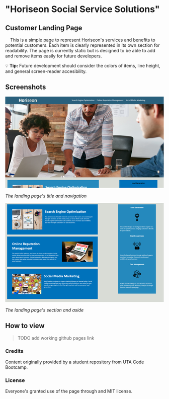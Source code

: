 # "Horiseon Social Service Solutions"

## Customer Landing Page

&nbsp;&nbsp;&nbsp;&nbsp;This is a simple page to represent Horiseon's services and benefits to potential customers. Each item is clearly represented in its own section for readability. The page is currently static but is designed to be able to add and remove items easily for future developers. 

&#128161; **Tip:** Future development should consider the colors of items, line height, and general screen-reader accesibility.


## Screenshots

![Horiseon Title](screenshot-2.png)

*The landing page's title and navigation*

![Horiseon Sections](screenshot-1.png)

*The landing page's section and aside*


## How to view

> TODO add working github pages link

### Credits

Content originally provided by a student repository from UTA Code Bootcamp.

### License

Everyone's granted use of the page through and MIT license.